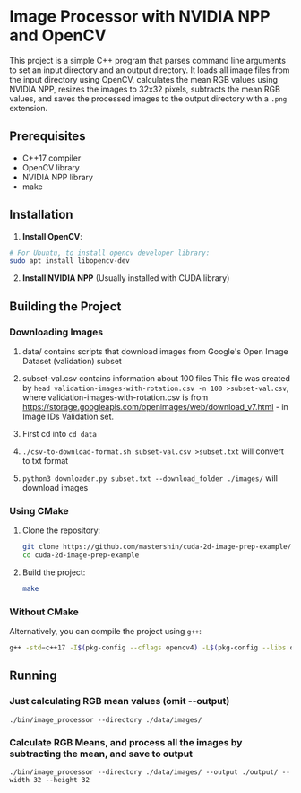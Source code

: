 # Image Processor with NVIDIA NPP and OpenCV

This project is a simple C++ program that parses command line arguments to set an input directory and an output directory. It loads all image files from the input directory using OpenCV, calculates the mean RGB values using NVIDIA NPP, resizes the images to 32x32 pixels, subtracts the mean RGB values, and saves the processed images to the output directory with a `.png` extension.

## Prerequisites

- C++17 compiler
- OpenCV library
- NVIDIA NPP library
- make

## Installation

1. **Install OpenCV**:

```sh
# For Ubuntu, to install opencv developer library:
sudo apt install libopencv-dev
```

2. **Install NVIDIA NPP** (Usually installed with CUDA library)

## Building the Project

### Downloading Images

1. data/ contains scripts that download images from Google's Open Image Dataset (validation) subset

2. subset-val.csv contains information about 100 files
This file was created by `head validation-images-with-rotation.csv -n 100 >subset-val.csv`, where validation-images-with-rotation.csv is from https://storage.googleapis.com/openimages/web/download_v7.html - in Image IDs Validation set.

3. First cd into `cd data`

4. `./csv-to-download-format.sh subset-val.csv >subset.txt` will convert to txt format

5. `python3 downloader.py subset.txt --download_folder ./images/` will download images

### Using CMake

1. Clone the repository:

    ```sh
    git clone https://github.com/mastershin/cuda-2d-image-prep-example/
    cd cuda-2d-image-prep-example
    ```

2. Build the project:

    ```sh
    make
    ```

### Without CMake

Alternatively, you can compile the project using `g++`:

```sh
g++ -std=c++17 -I$(pkg-config --cflags opencv4) -L$(pkg-config --libs opencv4) -L/path/to/npp/lib -lopencv_core -lopencv_imgcodecs -lopencv_imgproc -lnppicc -lnppif -o image_processor ../image_processor.cpp
```

## Running

### Just calculating RGB mean values (omit --output)
```
./bin/image_processor --directory ./data/images/
```

### Calculate RGB Means, and process all the images by subtracting the mean, and save to output
```
./bin/image_processor --directory ./data/images/ --output ./output/ --width 32 --height 32
```